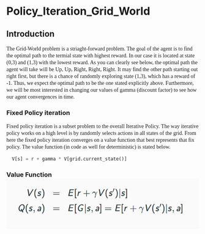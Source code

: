 # Policy_Iteration_Grid_World

## Introduction

<span style="font-family:Papyrus"> The Grid-World problem is a striaght-forward problem. The goal of the agent is to find the optimal path to the termial state with highest reward. In our case it is located at state (0,3) and (1,3) with the lowest reward. As you can clearly see below, the optimal path the agent will take will be Up, Up, Right, Right, Right. It may find the other path starting out right first, but there is a chance of randomly exploring state (1,3), which has a reward of -1. Thus, we expect the optimal path to be the one stated explicitly above. Furthermore, we will be most interested in changing our values of gamma (discount factor) to see how our agent convergences in time. 
</span>

### Fixed Policy iteration

<span style="font-family:Papyrus"> Fixed policy iteration is a subset problem to the overall Iterative Policy. The way iterative policy works on a high level is by randomly selects actions in all states of the grid. From here the fixed policy iteration converges on a value function that best represents that fix policy. The value function (in code as well for deterministic) is stated below.
</span>
```python
  V[s] = r + gamma * V[grid.current_state()]
```


<p align="center">
  <h3>Value Function </>
  <img src="equation_value_func.png" )
</p>
